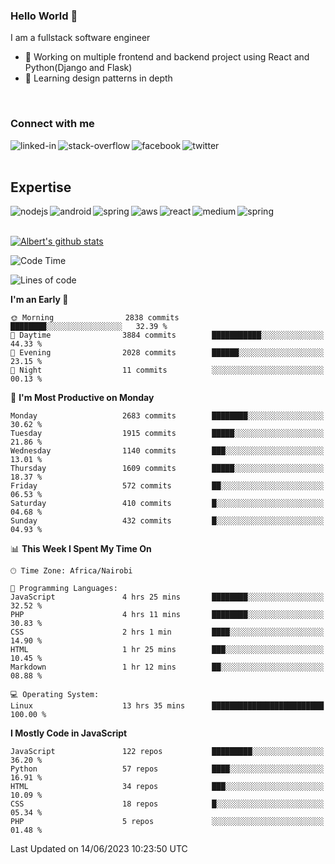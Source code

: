 

### Hello World 👋
I am a fullstack software engineer
- 🔭 Working on multiple frontend and backend project using React and Python(Django and Flask)
- 🌱 Learning design patterns in depth

<br>

### Connect with me

[<img align="left" alt="linked-in" src="https://img.shields.io/badge/linkedin-%230077B5.svg?&style=for-the-badge&logo=linkedin&logoColor=white" />](https://www.linkedin.com/in/albert-byrone/)

<!-- [<img align="left" alt="medium" src="https://img.shields.io/badge/medium-%2312100E.svg?&style=for-the-badge&logo=medium&logoColor=white" />](https://56faisal.medium.com/) -->

[<img align="left" alt="stack-overflow" src="https://img.shields.io/badge/stack%20overflow-FE7A16?logo=stack-overflow&logoColor=white&style=for-the-badge" />](https://stackoverflow.com/users/11916317/albert-byrone)

[<img align="left" alt="facebook" src="https://img.shields.io/badge/facebook-%231877F2.svg?&style=for-the-badge&logo=facebook&logoColor=white" />](https://web.facebook.com/albert.byrone.1/)

[<img align="left" alt="twitter" src="https://img.shields.io/badge/twitter-%231DA1F2.svg?&style=for-the-badge&logo=twitter&logoColor=white" />](https://twitter.com/byrone_albert)

<br>

<br>

## Expertise
<img align="left" alt="nodejs" src="https://img.shields.io/badge/python%20-%2343853D.svg?&style=for-the-badge&logo=node.js&logoColor=white" />
<img align="left" alt="android" src="https://img.shields.io/badge/Flask-3DDC84?logo=android&logoColor=white&style=for-the-badge" />
<img align="left" alt="spring" src="https://img.shields.io/badge/drf%20-%236DB33F.svg?&style=for-the-badge&logo=spring&logoColor=white" />
<img align="left" alt="aws" src="https://img.shields.io/badge/django%20AWS-%23232F3E?logo=amazon-aws&logoColor=white&style=for-the-badge" />
<img align="left" alt="react" src="https://img.shields.io/badge/react%20-%2320232a.svg?&style=for-the-badge&logo=react&logoColor=%2361DAFB" />
<img align="left" alt="medium" src="https://img.shields.io/badge/Angular-%23316192.svg?&style=for-the-badge&logo=postgresql&logoColor=white" />
<img align="left" alt="spring" src="https://img.shields.io/badge/Javascript%20-%236DB33F.svg?&style=for-the-badge&logo=spring&logoColor=white" />
<br>
<br>


[![Albert's github stats](https://github-readme-stats.vercel.app/api?username=Albert-Byrone&count_private=true&show_icons=true&theme=radical&hide_rank=false)](https://github.com/anuraghazra/github-readme-stats)

<!-- [![Top Langs](https://github-readme-stats.vercel.app/api/top-langs/?username=Albert-Byrone&layout=compact)](https://github.com/anuraghazra/github-readme-stats) -->

<!--
**Albert-Byrone/Albert-Byrone** is a ✨ _special_ ✨ repository because its `README.md` (this file) appears on your GitHub profile.

Here are some ideas to get you started:

- 🔭 I’m currently working on ...
- 🌱 I’m currently learning ...
- 👯 I’m looking to collaborate on ...
- 🤔 I’m looking for help with ...
- 💬 Ask me about ...
- 📫 How to reach me: ...
- 😄 Pronouns: ...
- ⚡ Fun fact: ...
-->


<!--START_SECTION:waka-->
![Code Time](http://img.shields.io/badge/Code%20Time-584%20hrs%201%20min-blue)

![Lines of code](https://img.shields.io/badge/From%20Hello%20World%20I%27ve%20Written-62.5%20million%20lines%20of%20code-blue)

**I'm an Early 🐤** 

```text
🌞 Morning                2838 commits        ████████░░░░░░░░░░░░░░░░░   32.39 % 
🌆 Daytime                3884 commits        ███████████░░░░░░░░░░░░░░   44.33 % 
🌃 Evening                2028 commits        ██████░░░░░░░░░░░░░░░░░░░   23.15 % 
🌙 Night                  11 commits          ░░░░░░░░░░░░░░░░░░░░░░░░░   00.13 % 
```
📅 **I'm Most Productive on Monday** 

```text
Monday                   2683 commits        ████████░░░░░░░░░░░░░░░░░   30.62 % 
Tuesday                  1915 commits        █████░░░░░░░░░░░░░░░░░░░░   21.86 % 
Wednesday                1140 commits        ███░░░░░░░░░░░░░░░░░░░░░░   13.01 % 
Thursday                 1609 commits        █████░░░░░░░░░░░░░░░░░░░░   18.37 % 
Friday                   572 commits         ██░░░░░░░░░░░░░░░░░░░░░░░   06.53 % 
Saturday                 410 commits         █░░░░░░░░░░░░░░░░░░░░░░░░   04.68 % 
Sunday                   432 commits         █░░░░░░░░░░░░░░░░░░░░░░░░   04.93 % 
```


📊 **This Week I Spent My Time On** 

```text
🕑︎ Time Zone: Africa/Nairobi

💬 Programming Languages: 
JavaScript               4 hrs 25 mins       ████████░░░░░░░░░░░░░░░░░   32.52 % 
PHP                      4 hrs 11 mins       ████████░░░░░░░░░░░░░░░░░   30.83 % 
CSS                      2 hrs 1 min         ████░░░░░░░░░░░░░░░░░░░░░   14.90 % 
HTML                     1 hr 25 mins        ███░░░░░░░░░░░░░░░░░░░░░░   10.45 % 
Markdown                 1 hr 12 mins        ██░░░░░░░░░░░░░░░░░░░░░░░   08.88 % 

💻 Operating System: 
Linux                    13 hrs 35 mins      █████████████████████████   100.00 % 
```

**I Mostly Code in JavaScript** 

```text
JavaScript               122 repos           █████████░░░░░░░░░░░░░░░░   36.20 % 
Python                   57 repos            ████░░░░░░░░░░░░░░░░░░░░░   16.91 % 
HTML                     34 repos            ███░░░░░░░░░░░░░░░░░░░░░░   10.09 % 
CSS                      18 repos            █░░░░░░░░░░░░░░░░░░░░░░░░   05.34 % 
PHP                      5 repos             ░░░░░░░░░░░░░░░░░░░░░░░░░   01.48 % 
```




 Last Updated on 14/06/2023 10:23:50 UTC
<!--END_SECTION:waka-->
